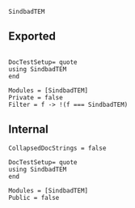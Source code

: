 ```@docs
SindbadTEM
```

## Exported
```@meta

DocTestSetup= quote
using SindbadTEM
end
```

```@autodocs
Modules = [SindbadTEM]
Private = false
Filter = f -> !(f === SindbadTEM)
```

## Internal
```@meta
CollapsedDocStrings = false

DocTestSetup= quote
using SindbadTEM
end
```

```@autodocs
Modules = [SindbadTEM]
Public = false
```